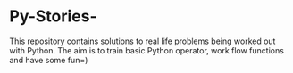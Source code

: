 # Py-Stories-
This repository contains solutions to real life problems being worked out with Python. The aim is to train basic Python operator, work flow functions and have some fun=) 

